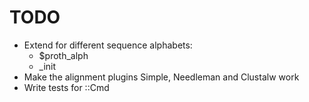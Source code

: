TODO
=====

* Extend for different sequence alphabets:
   * $proth_alph
   * _init
* Make the alignment plugins Simple, Needleman and Clustalw work
* Write tests for ::Cmd
